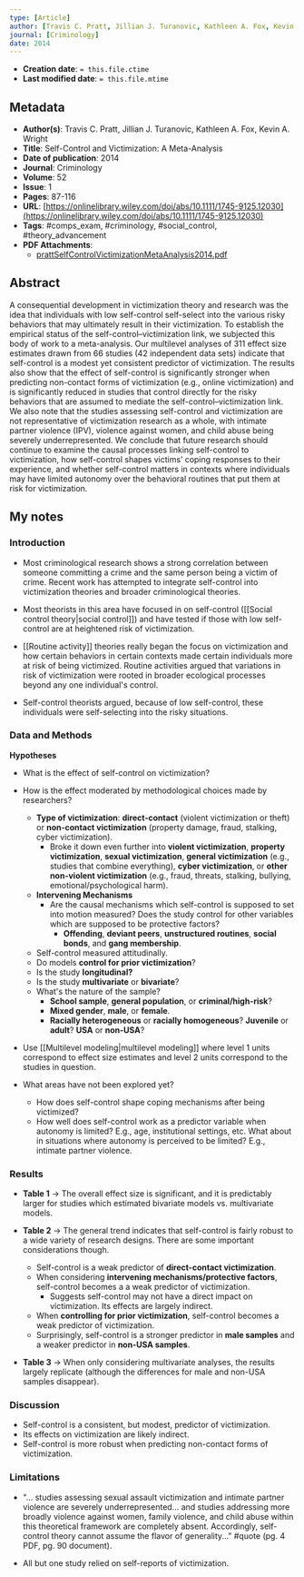 ```yaml
---
type: [Article]
author: [Travis C. Pratt, Jillian J. Turanovic, Kathleen A. Fox, Kevin A. Wright]
journal: [Criminology]
date: 2014
---
```


* **Creation date**: `= this.file.ctime`
* **Last modified date**: `= this.file.mtime`

## Metadata

* **Author(s)**: Travis C. Pratt, Jillian J. Turanovic, Kathleen A. Fox, Kevin A. Wright
* **Title**: Self-Control and Victimization: A Meta-Analysis
* **Date of publication**: 2014
* **Journal**: Criminology
* **Volume**: 52
* **Issue**: 1
* **Pages**: 87-116
* **URL**: [https://onlinelibrary.wiley.com/doi/abs/10.1111/1745-9125.12030](https://onlinelibrary.wiley.com/doi/abs/10.1111/1745-9125.12030)
* **Tags**: #comps_exam, #criminology, #social_control, #theory_advancement
* **PDF Attachments**:
  * [prattSelfControlVictimizationMetaAnalysis2014.pdf](zotero://open-pdf/library/items/7D6Y672B)

## Abstract

A consequential development in victimization theory and research was the idea that individuals with low self-control self-select into the various risky behaviors that may ultimately result in their victimization. To establish the empirical status of the self-control–victimization link, we subjected this body of work to a meta-analysis. Our multilevel analyses of 311 effect size estimates drawn from 66 studies (42 independent data sets) indicate that self-control is a modest yet consistent predictor of victimization. The results also show that the effect of self-control is significantly stronger when predicting non-contact forms of victimization (e.g., online victimization) and is significantly reduced in studies that control directly for the risky behaviors that are assumed to mediate the self-control–victimization link. We also note that the studies assessing self-control and victimization are not representative of victimization research as a whole, with intimate partner violence (IPV), violence against women, and child abuse being severely underrepresented. We conclude that future research should continue to examine the causal processes linking self-control to victimization, how self-control shapes victims’ coping responses to their experience, and whether self-control matters in contexts where individuals may have limited autonomy over the behavioral routines that put them at risk for victimization.

## My notes

### Introduction

* Most criminological research shows a strong correlation between someone committing a crime and the same person being a victim of crime. Recent work has attempted to integrate self-control into victimization theories and broader criminological theories.
  
* Most theorists in this area have focused in on self-control ([[Social control theory|social control]]) and have tested if those with low self-control are at heightened risk of victimization.
  
* [[Routine activity]] theories really began the focus on victimization and how certain behaviors in certain contexts made certain individuals more at risk of being victimized. Routine activities argued that variations in risk of victimization were rooted in broader ecological processes beyond any one individual's control.
  
* Self-control theorists argued, because of low self-control, these individuals were self-selecting into the risky situations. 

### Data and Methods

**Hypotheses**
* What is the effect of self-control on victimization?
  
* How is the effect moderated by methodological choices made by researchers?
	* **Type of victimization**: **direct-contact** (violent victimization or theft) or **non-contact victimization** (property damage, fraud, stalking, cyber victimization).
		* Broke it down even further into **violent victimization**, **property victimization**, **sexual victimization**, **general victimization** (e.g., studies that combine everything), **cyber victimization**, or **other non-violent victimization** (e.g., fraud, threats, stalking, bullying, emotional/psychological harm).
	* **Intervening Mechanisms**
		* Are the causal mechanisms which self-control is supposed to set into motion measured?  Does the study control for other variables which are supposed to be protective factors?
			* **Offending**, **deviant peers**, **unstructured routines**, **social bonds**, and **gang membership**.
	* Self-control measured attitudinally.
	* Do models **control for prior victimization**?
	* Is the study **longitudinal?**
	* Is the study **multivariate** or **bivariate**?
	* What's the nature of the sample?
		* **School sample**, **general population**, or **criminal/high-risk**?
		* **Mixed gender**, **male**, or **female**.
		* **Racially heterogeneous** or **racially homogeneous**? **Juvenile** or **adult**? **USA** or **non-USA**?
* Use [[Multilevel modeling|multilevel modeling]] where level 1 units correspond to effect size estimates and level 2 units correspond to the studies in question.
			  
* What areas have not been explored yet?
	* How does self-control shape coping mechanisms after being victimized?
	* How well does self-control work as a predictor variable when autonomy is limited? E.g., age, institutional settings, etc. What about in situations where autonomy is perceived to be limited? E.g., intimate partner violence.

### Results

* **Table 1** -> The overall effect size is significant, and it is predictably larger for studies which estimated bivariate models vs. multivariate models.
  
* **Table 2** -> The general trend indicates that self-control is fairly robust to a wide variety of research designs. There are some important considerations though.
	* Self-control is a weak predictor of **direct-contact victimization**.
	* When considering **intervening mechanisms/protective factors**, self-control becomes a a weak predictor of victimization.
		* Suggests self-control may not have a direct impact on victimization. Its effects are largely indirect.
	* When **controlling for prior victimization**, self-control becomes a weak predictor of victimization.
	* Surprisingly, self-control is a stronger predictor in **male samples** and a weaker predictor in **non-USA samples**.
	  
* **Table 3** -> When only considering multivariate analyses, the results largely replicate (although the differences for male and non-USA samples disappear).

### Discussion

* Self-control is a consistent, but modest, predictor of victimization.
* Its effects on victimization are likely indirect.
* Self-control is more robust when predicting non-contact forms of victimization.

### Limitations

* "... studies assessing sexual assault victimization and intimate partner violence are severely underrepresented... and studies addressing more broadly violence against women, family violence, and child abuse within this theoretical framework are completely absent. Accordingly, self-control theory cannot assume the flavor of generality..." #quote (pg. 4 PDF, pg. 90 document).
  
* All but one study relied on self-reports of victimization. 